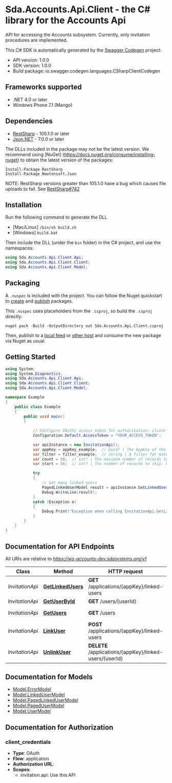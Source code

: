 # Sda.Accounts.Api.Client - the C# library for the Accounts Api

API for accessing the Accounts subsystem. Currently, only invitation procedures are implemented.

This C# SDK is automatically generated by the [Swagger Codegen](https://github.com/swagger-api/swagger-codegen) project:

- API version: 1.0.0
- SDK version: 1.0.0
- Build package: io.swagger.codegen.languages.CSharpClientCodegen

<a name="frameworks-supported"></a>
## Frameworks supported
- .NET 4.0 or later
- Windows Phone 7.1 (Mango)

<a name="dependencies"></a>
## Dependencies
- [RestSharp](https://www.nuget.org/packages/RestSharp) - 105.1.0 or later
- [Json.NET](https://www.nuget.org/packages/Newtonsoft.Json/) - 7.0.0 or later

The DLLs included in the package may not be the latest version. We recommend using [NuGet] (https://docs.nuget.org/consume/installing-nuget) to obtain the latest version of the packages:
```
Install-Package RestSharp
Install-Package Newtonsoft.Json
```

NOTE: RestSharp versions greater than 105.1.0 have a bug which causes file uploads to fail. See [RestSharp#742](https://github.com/restsharp/RestSharp/issues/742)

<a name="installation"></a>
## Installation
Run the following command to generate the DLL
- [Mac/Linux] `/bin/sh build.sh`
- [Windows] `build.bat`

Then include the DLL (under the `bin` folder) in the C# project, and use the namespaces:
```csharp
using Sda.Accounts.Api.Client.Api;
using Sda.Accounts.Api.Client.Client;
using Sda.Accounts.Api.Client.Model;
```

<a name="packaging"></a>
## Packaging

A `.nuspec` is included with the project. You can follow the Nuget quickstart to [create](https://docs.microsoft.com/en-us/nuget/quickstart/create-and-publish-a-package#create-the-package) and [publish](https://docs.microsoft.com/en-us/nuget/quickstart/create-and-publish-a-package#publish-the-package) packages.

This `.nuspec` uses placeholders from the `.csproj`, so build the `.csproj` directly:

```
nuget pack -Build -OutputDirectory out Sda.Accounts.Api.Client.csproj
```

Then, publish to a [local feed](https://docs.microsoft.com/en-us/nuget/hosting-packages/local-feeds) or [other host](https://docs.microsoft.com/en-us/nuget/hosting-packages/overview) and consume the new package via Nuget as usual.

<a name="getting-started"></a>
## Getting Started

```csharp
using System;
using System.Diagnostics;
using Sda.Accounts.Api.Client.Api;
using Sda.Accounts.Api.Client.Client;
using Sda.Accounts.Api.Client.Model;

namespace Example
{
    public class Example
    {
        public void main()
        {
            
            // Configure OAuth2 access token for authorization: client_credentials
            Configuration.Default.AccessToken = "YOUR_ACCESS_TOKEN";

            var apiInstance = new InvitationApi();
            var appKey = appKey_example;  // Guid? | The AppKey of the application
            var filter = filter_example;  // string | A filter for matching the users (optional) 
            var count = 56;  // int? | The maximum number of records to bring. (optional) 
            var start = 56;  // int? | The number of records to skip. Used for pagination. (optional) 

            try
            {
                // Get many linked users
                PagedLinkedUserModel result = apiInstance.GetLinkedUsers(appKey, filter, count, start);
                Debug.WriteLine(result);
            }
            catch (Exception e)
            {
                Debug.Print("Exception when calling InvitationApi.GetLinkedUsers: " + e.Message );
            }
        }
    }
}
```

<a name="documentation-for-api-endpoints"></a>
## Documentation for API Endpoints

All URIs are relative to *https://ws-accounts-dev.sdasystems.org/v1*

Class | Method | HTTP request | Description
------------ | ------------- | ------------- | -------------
*InvitationApi* | [**GetLinkedUsers**](docs/InvitationApi.md#getlinkedusers) | **GET** /applications/{appKey}/linked-users | Get many linked users
*InvitationApi* | [**GetUserById**](docs/InvitationApi.md#getuserbyid) | **GET** /users/{userId} | Get an user
*InvitationApi* | [**GetUsers**](docs/InvitationApi.md#getusers) | **GET** /users | Get many users
*InvitationApi* | [**LinkUser**](docs/InvitationApi.md#linkuser) | **POST** /applications/{appKey}/linked-users | Link user
*InvitationApi* | [**UnlinkUser**](docs/InvitationApi.md#unlinkuser) | **DELETE** /applications/{appKey}/linked-users/{userId} | Unlink user


<a name="documentation-for-models"></a>
## Documentation for Models

 - [Model.ErrorModel](docs/ErrorModel.md)
 - [Model.LinkedUserModel](docs/LinkedUserModel.md)
 - [Model.PagedLinkedUserModel](docs/PagedLinkedUserModel.md)
 - [Model.PagedUserModel](docs/PagedUserModel.md)
 - [Model.UserModel](docs/UserModel.md)


<a name="documentation-for-authorization"></a>
## Documentation for Authorization

<a name="client_credentials"></a>
### client_credentials

- **Type**: OAuth
- **Flow**: application
- **Authorization URL**: 
- **Scopes**: 
  - invitation.api: Use this API

